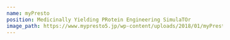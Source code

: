```yaml
---
name: myPresto 
position: Medicinally Yielding PRotein Engineering SimulaTOr
image_path: https://www.mypresto5.jp/wp-content/uploads/2018/01/myPrestoLogo-300x70.png 
---
```

